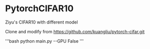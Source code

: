 # PytorchCIFAR10
Ziyu's CIFAR10 with different model

Clone and modify from
https://github.com/kuangliu/pytorch-cifar.git

'''bash
python main.py --GPU False
'''

